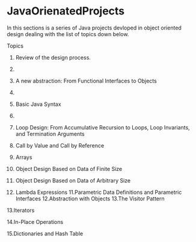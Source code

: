 # JavaOrienatedProjects
In this sections is a series of Java projects devloped in object oriented design dealing with the list of topics down below.

Topics

1. Review of the design process.
2. 
3. A new abstraction: From Functional Interfaces to Objects
4. 
5. Basic Java Syntax
6. 
7. Loop Design: From Accumulative Recursion to Loops, Loop Invariants,
and Termination Arguments

5. Call by Value and Call by Reference
7. Arrays
8. Object Design Based on Data of Finite Size
9. Object Design Based on Data of Arbitrary Size
10. Lambda Expressions
11.Parametric Data Definitions and Parametric Interfaces
12.Abstraction with Objects
13.The Visitor Pattern

13.Iterators

14.In-Place Operations

15.Dictionaries and Hash Table
